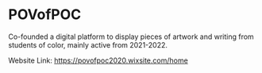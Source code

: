 # POVofPOC
Co-founded a digital platform to display pieces of artwork and writing from students of color, mainly active from 2021-2022. 


Website Link: https://povofpoc2020.wixsite.com/home
